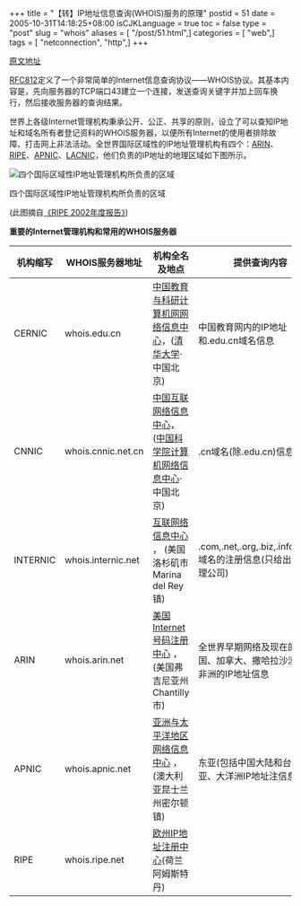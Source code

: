 +++
title = "【转】IP地址信息查询(WHOIS)服务的原理"
postid = 51
date = 2005-10-31T14:18:25+08:00
isCJKLanguage = true
toc = false
type = "post"
slug = "whois"
aliases = [ "/post/51.html",]
categories = [ "web",]
tags = [ "netconnection", "http",]
+++


[原文地址](http://www.intron.ac/technique/whois.html)

[RFC812](http://ftp.intron.ac/RFC/rfc812.txt)定义了一个非常简单的Internet信息查询协议——WHOIS协议。其基本内容是，先向服务器的TCP端口43建立一个连接，发送查询关键字并加上回车换行，然后接收服务器的查询结果。  

世界上各级Internet管理机构秉承公开、公正、共享的原则，设立了可以查知IP地址和域名所有者登记资料的WHOIS服务器，以便所有Internet的使用者排除故障、打击网上非法活动。全世界国际区域性的IP地址管理机构有四个：[ARIN](http://www.arin.net/)、[RIPE](http://www.ripe.net/)、[APNIC](http://www.apnic.net/)、[LACNIC](http://lacnic.net/)，他们负责的IP地址的地理区域如下图所示。

<!--more-->

![四个国际区域性IP地址管理机构所负责的区域](/uploads/2005/rir.jpg)  

四个国际区域性IP地址管理机构所负责的区域  

(此图摘自[《RIPE 2002年度报告》](http://www.ripe.net/ripe/docs/ar2002.html))  

**重要的Internet管理机构和常用的WHOIS服务器**

|机构缩写| WHOIS服务器地址| 机构全名及地点| 提供查询内容|
|----|----|----|----|
|CERNIC| whois.edu.cn| [中国教育与科研计算机网网络信息中心](http://www.nic.edu.cn/)，([清华大学](http://www.tsinghua.edu.cn/)·中国北京)|中国教育网内的IP地址和.edu.cn域名信息|
|CNNIC| whois.cnnic.net.cn| [中国互联网络信息中心](http://www.cnnic.net.cn/)，([中国科学院计算机网络信息中心](http://www.cnic.ac.cn/)·中国北京)| .cn域名(除.edu.cn)信息|
|INTERNIC| whois.internic.net| [互联网络信息中心](http://www.internic.net/) ， (美国洛杉矶市Marina del Rey镇)| .com,.net,.org,.biz,.info,.name 域名的注册信息(只给出注册代理公司)|
|ARIN| whois.arin.net| [美国Internet号码注册中心](http://www.arin.net/) ， (美国弗吉尼亚州Chantilly市)|全世界早期网络及现在的美国、加拿大、撒哈拉沙漠以南非洲的IP地址信息|
|APNIC | whois.apnic.net| [亚洲与太平洋地区网络信息中心](http://www.apnic.net/)  ，(澳大利亚昆士兰州密尔顿镇)|东亚(包括中国大陆和台湾)、南亚、大洋洲IP地址注信息|
|RIPE| whois.ripe.net| [欧州IP地址注册中心](http://www.ripe.net/)(荷兰阿姆斯特丹)||

